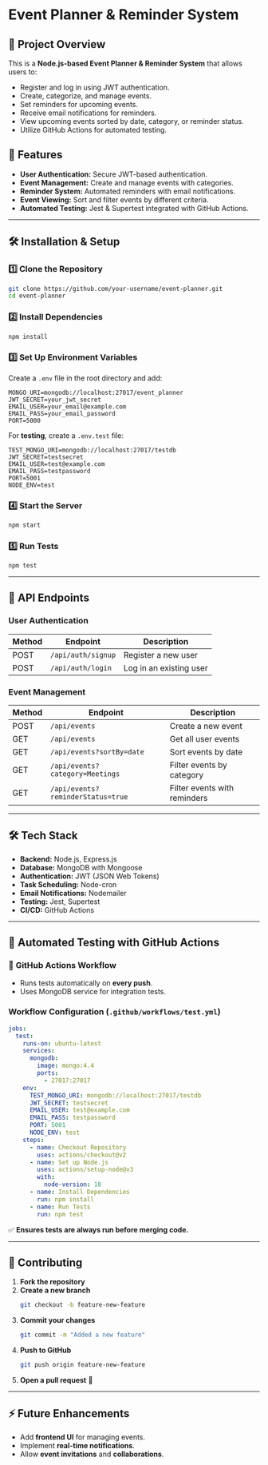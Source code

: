 # Event Planner & Reminder System

## 📌 Project Overview
This is a **Node.js-based Event Planner & Reminder System** that allows users to:
- Register and log in using JWT authentication.
- Create, categorize, and manage events.
- Set reminders for upcoming events.
- Receive email notifications for reminders.
- View upcoming events sorted by date, category, or reminder status.
- Utilize GitHub Actions for automated testing.

## 🚀 Features
- **User Authentication:** Secure JWT-based authentication.
- **Event Management:** Create and manage events with categories.
- **Reminder System:** Automated reminders with email notifications.
- **Event Viewing:** Sort and filter events by different criteria.
- **Automated Testing:** Jest & Supertest integrated with GitHub Actions.

---

## 🛠️ Installation & Setup
### 1️⃣ **Clone the Repository**
```sh
git clone https://github.com/your-username/event-planner.git
cd event-planner
```

### 2️⃣ **Install Dependencies**
```sh
npm install
```

### 3️⃣ **Set Up Environment Variables**
Create a `.env` file in the root directory and add:
```
MONGO_URI=mongodb://localhost:27017/event_planner
JWT_SECRET=your_jwt_secret
EMAIL_USER=your_email@example.com
EMAIL_PASS=your_email_password
PORT=5000
```
For **testing**, create a `.env.test` file:
```
TEST_MONGO_URI=mongodb://localhost:27017/testdb
JWT_SECRET=testsecret
EMAIL_USER=test@example.com
EMAIL_PASS=testpassword
PORT=5001
NODE_ENV=test
```

### 4️⃣ **Start the Server**
```sh
npm start
```

### 5️⃣ **Run Tests**
```sh
npm test
```

---

## 📌 API Endpoints

### **User Authentication**
| Method | Endpoint          | Description         |
|--------|------------------|---------------------|
| POST   | `/api/auth/signup` | Register a new user |
| POST   | `/api/auth/login`  | Log in an existing user |

### **Event Management**
| Method | Endpoint        | Description         |
|--------|----------------|---------------------|
| POST   | `/api/events`  | Create a new event |
| GET    | `/api/events`  | Get all user events |
| GET    | `/api/events?sortBy=date` | Sort events by date |
| GET    | `/api/events?category=Meetings` | Filter events by category |
| GET    | `/api/events?reminderStatus=true` | Filter events with reminders |

---

## 🛠️ **Tech Stack**
- **Backend:** Node.js, Express.js
- **Database:** MongoDB with Mongoose
- **Authentication:** JWT (JSON Web Tokens)
- **Task Scheduling:** Node-cron
- **Email Notifications:** Nodemailer
- **Testing:** Jest, Supertest
- **CI/CD:** GitHub Actions

---

## 🚀 **Automated Testing with GitHub Actions**
### 📌 **GitHub Actions Workflow**
- Runs tests automatically on **every push**.
- Uses MongoDB service for integration tests.

### **Workflow Configuration (`.github/workflows/test.yml`)**
```yaml
jobs:
  test:
    runs-on: ubuntu-latest
    services:
      mongodb:
        image: mongo:4.4
        ports:
          - 27017:27017
    env:
      TEST_MONGO_URI: mongodb://localhost:27017/testdb
      JWT_SECRET: testsecret
      EMAIL_USER: test@example.com
      EMAIL_PASS: testpassword
      PORT: 5001
      NODE_ENV: test
    steps:
      - name: Checkout Repository
        uses: actions/checkout@v2
      - name: Set up Node.js
        uses: actions/setup-node@v3
        with:
          node-version: 18
      - name: Install Dependencies
        run: npm install
      - name: Run Tests
        run: npm test
```
✅ **Ensures tests are always run before merging code.**

---

## 🤝 Contributing
1. **Fork the repository**
2. **Create a new branch**
   ```sh
   git checkout -b feature-new-feature
   ```
3. **Commit your changes**
   ```sh
   git commit -m "Added a new feature"
   ```
4. **Push to GitHub**
   ```sh
   git push origin feature-new-feature
   ```
5. **Open a pull request** 🚀

---

## ⚡ Future Enhancements
- Add **frontend UI** for managing events.
- Implement **real-time notifications**.
- Allow **event invitations** and **collaborations**.




